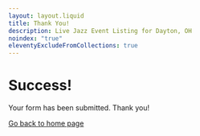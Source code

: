 ```yaml
---
layout: layout.liquid
title: Thank You!
description: Live Jazz Event Listing for Dayton, OH
noindex: "true"
eleventyExcludeFromCollections: true
---
```


# Success!

Your form has been submitted. Thank you!

<a class="btn" href="/">Go back to home page</a>
